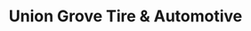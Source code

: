 ---
title: "Union Grove Tire & Automotive"
url: /harmony/union-grove-tire-und-automotive/
shop: Reifen
---